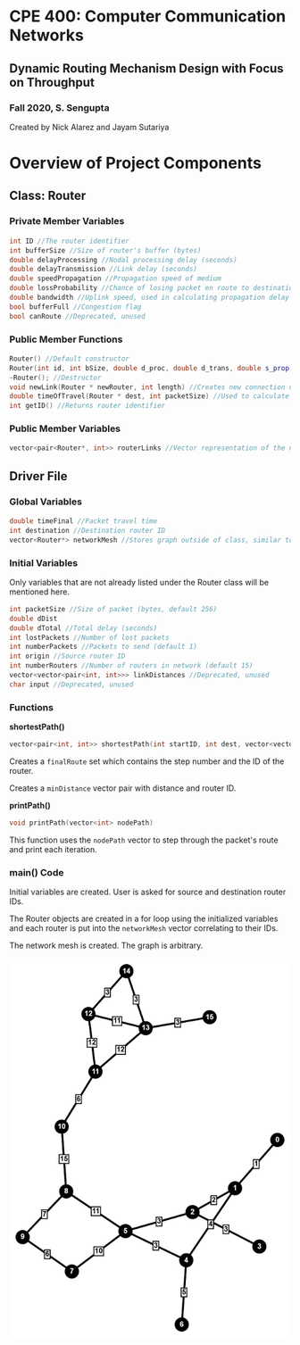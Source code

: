 # CPE 400: Computer Communication Networks
## Dynamic Routing Mechanism Design with Focus on Throughput
### Fall 2020, S. Sengupta
Created by Nick Alarez and Jayam Sutariya

# Overview of Project Components
## Class: Router
### Private Member Variables
```C++
int ID //The router identifier
int bufferSize //Size of router's buffer (bytes)
double delayProcessing //Nodal processing delay (seconds)
double delayTransmission //Link delay (seconds)
double speedPropagation //Propagation speed of medium
double lossProbability //Chance of losing packet en route to destination
double bandwidth //Uplink speed, used in calculating propagation delay
bool bufferFull //Congestion flag
bool canRoute //Deprecated, unused
```
### Public Member Functions
```C++
Router() //Default constructor
Router(int id, int bSize, double d_proc, double d_trans, double s_prop, double loss, double band) //Parameterized constructor
~Router(); //Destructor
void newLink(Router * newRouter, int length) //Creates new connection on graph, taking in a Router object and distance
double timeOfTravel(Router * dest, int packetSize) //Used to calculate packet transmission time by adding propagation delay and transmission delay. Propagation delay is calculated by dividing the size of packet by bandwidth and adding that to the length divided by propagation speed.
int getID() //Returns router identifier
```
### Public Member Variables
```C++
vector<pair<Router*, int>> routerLinks //Vector representation of the network graph
```

## Driver File
### Global Variables
```C++
double timeFinal //Packet travel time
int destination //Destination router ID
vector<Router*> networkMesh //Stores graph outside of class, similar to routerLinks
```
### Initial Variables
Only variables that are not already listed under the Router class will be mentioned here.
```C++
int packetSize //Size of packet (bytes, default 256)
double dDist
double dTotal //Total delay (seconds)
int lostPackets //Number of lost packets
int numberPackets //Packets to send (default 1)
int origin //Source router ID
int numberRouters //Number of routers in network (default 15)
vector<vector<pair<int, int>>> linkDistances //Deprecated, unused
char input //Deprecated, unused
```
### Functions
**shortestPath()**
```C++
vector<pair<int, int>> shortestPath(int startID, int dest, vector<vector<pair<int, int>>> routerLinks)
```
Creates a `finalRoute` set which contains the step number and the ID of the router.

Creates a `minDistance` vector pair with distance and router ID.

**printPath()**
```C++
void printPath(vector<int> nodePath)
```
This function uses the `nodePath` vector to step through the packet's route and print each iteration.

### main() Code
Initial variables are created. User is asked for source and destination router IDs.

The Router objects are created in a for loop using the initialized variables and each router is put into the `networkMesh` vector correlating to their IDs.

The network mesh is created. The graph is arbitrary.

![Image of Network Graph](Graph.png?raw=true "Network Mesh")